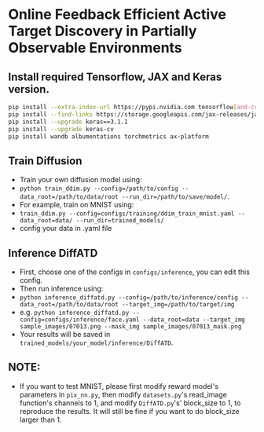 # Online Feedback Efficient Active Target Discovery in Partially Observable Environments

## Install required Tensorflow, JAX and Keras version.
```bash
pip install --extra-index-url https://pypi.nvidia.com tensorflow[and-cuda]==2.15.0
pip install --find-links https://storage.googleapis.com/jax-releases/jax_cuda_releases.html jax[cuda12_pip]==0.4.26
pip install --upgrade keras==3.1.1
pip install --upgrade keras-cv
pip install wandb albumentations torchmetrics ax-platform
```

## Train Diffusion
* Train your own diffusion model using:
* `python train_ddim.py --config=/path/to/config --data_root=/path/to/data/root --run_dir=/path/to/save/model/`.
* For example, train on MNIST using:
* `train_ddim.py --config=configs/training/ddim_train_mnist.yaml --data_root=data/ --run_dir=trained_models/`
* config your data in .yaml file


## Inference DiffATD
* First, choose one of the configs in `configs/inference`, you can edit this config.
* Then run inference using:
* `python inference_diffatd.py --config=/path/to/inference/config --data_root=/path/to/data/root --target_img=/path/to/target/img`
* e.g. `python inference_diffatd.py --config=configs/inference/face.yaml --data_root=data --target_img sample_images/07013.png --mask_img sample_images/07013_mask.png` 
* Your results will be saved in `trained_models/your_model/inference/DiffATD`.


## NOTE:
* If you want to test MNIST, please first modify reward model's parameters in `pix_nn.py`, then modify `datasets.py`'s read_image function's channels to 1, and modify `DiffATD.py`'s' block_size to 1, to reproduce the results. It will still be fine if you want to do block_size larger than 1.
